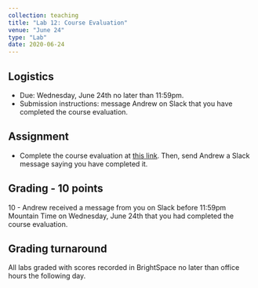 ```yaml
---
collection: teaching
title: "Lab 12: Course Evaluation"
venue: "June 24"
type: "Lab"
date: 2020-06-24
---
```


## Logistics
* Due: Wednesday, June 24th no later than 11:59pm.
* Submission instructions: message Andrew on Slack that you have completed the
    course evaluation.

## Assignment
* Complete the course evaluation at [this link](https://montana.campuslabs.com/eval-home/cei/csci/127/801).
Then, send Andrew a Slack message saying you have completed it.


## Grading - 10 points
10 - Andrew received a message from you on Slack before 11:59pm Mountain Time on
Wednesday, June 24th that you had completed the course evaluation.

## Grading turnaround
All labs graded with scores recorded in BrightSpace no later than office hours the following day.
